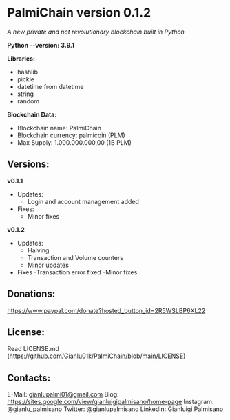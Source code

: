 # PalmiChain version 0.1.2
*A new private and not revolutionary blockchain built in Python*

**Python --version: 3.9.1**

**Libraries:**
- hashlib
- pickle
- datetime from datetime
- string
- random

**Blockchain Data:**
- Blockchain name: PalmiChain
- Blockchain currency: palmicoin (PLM)
- Max Supply: 1.000.000.000,00 (1B PLM)

## Versions:
**v0.1.1**
- Updates: 
  - Login and account management added
- Fixes:
  - Minor fixes

**v0.1.2**
- Updates:
  - Halving
  - Transaction and Volume counters
  - Minor updates
- Fixes
  -Transaction error fixed
  -Minor fixes

## Donations: 
https://www.paypal.com/donate?hosted_button_id=2R5WSLBP6XL22

## License:
Read LICENSE.md (https://github.com/Gianlu01k/PalmiChain/blob/main/LICENSE)

## Contacts:
E-Mail: gianlupalmi01@gmail.com
Blog: https://sites.google.com/view/gianluigipalmisano/home-page
Instagram: @gianlu_palmisano
Twitter: @gianlupalmisano
LinkedIn: Gianluigi Palmisano

